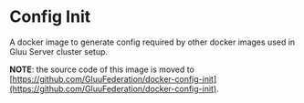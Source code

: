 # Config Init

A docker image to generate config required by other docker images used in Gluu Server cluster setup.

__NOTE__: the source code of this image is moved to [https://github.com/GluuFederation/docker-config-init](https://github.com/GluuFederation/docker-config-init).
